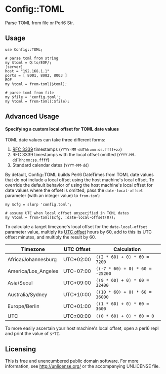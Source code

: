 Config::TOML
============

Parse TOML from file or Perl6 Str.


Usage
-----

```perl6
use Config::TOML;

# parse toml from string
my $toml = Q:to/EOF/;
[server]
host = "192.168.1.1"
ports = [ 8001, 8002, 8003 ]
EOF
my %toml = from-toml($toml);

# parse toml from file
my $file = 'config.toml';
my %toml = from-toml(:$file);
```


Advanced Usage
--------------

#### Specifying a custom local offset for TOML date values

TOML date values can take three different forms:

1. [RFC 3339](http://tools.ietf.org/html/rfc3339) timestamps
   (`YYYY-MM-ddThh:mm:ss.ffff+zz`)
2. RFC 3339 timestamps with the local offset omitted
   (`YYYY-MM-ddThh:mm:ss.ffff`)
3. Standard calendar dates (`YYYY-MM-dd`)

By default, Config::TOML builds Perl6 DateTimes from TOML date values that
do not include a local offset using the host machine's local offset. To
override the default behavior of using the host machine's local offset
for date values where the offset is omitted, pass the `date-local-offset`
parameter (with an integer value) to `from-toml`:

```perl6
my $cfg = slurp 'config.toml';

# assume UTC when local offset unspecified in TOML dates
my %toml = from-toml($cfg, :date-local-offset(0));
```

To calculate a target timezone's local offset for the
`date-local-offset` parameter value, multiply its [UTC
offset](https://en.wikipedia.org/wiki/List_of_UTC_time_offsets) hours
by 60, add to this its UTC offset minutes, and multiply the result by 60.

Timezone            | UTC Offset | Calculation
---                 | ---        | ---
Africa/Johannesburg | UTC+02:00  | `((2 * 60) + 0) * 60 = 7200`
America/Los_Angeles | UTC-07:00  | `((-7 * 60) + 0) * 60 = -25200`
Asia/Seoul          | UTC+09:00  | `((9 * 60) + 0) * 60 = 32400`
Australia/Sydney    | UTC+10:00  | `((10 * 60) + 0) * 60 = 36000`
Europe/Berlin       | UTC+01:00  | `((1 * 60) + 0) * 60 = 3600`
UTC                 | UTC±00:00  | `((0 * 60) + 0) * 60 = 0`

To more easily ascertain your host machine's local offset, open a perl6
repl and print the value of `$*TZ`.


Licensing
---------

This is free and unencumbered public domain software. For more
information, see http://unlicense.org/ or the accompanying UNLICENSE file.
